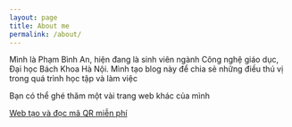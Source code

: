 ```yaml
---
layout: page
title: About me
permalink: /about/
---
```


Mình là Phạm Bình An, hiện đang là sinh viên ngành Công nghệ giáo dục, Đại học Bách Khoa Hà Nội. Mình tạo blog này để chia sẻ những điều thú vị trong quá trình học tập và làm việc

Bạn có thể ghé thăm một vài trang web khác của mình

[Web tạo và đọc mã QR miễn phí](https://brianhuster.github.io/my-qr)
